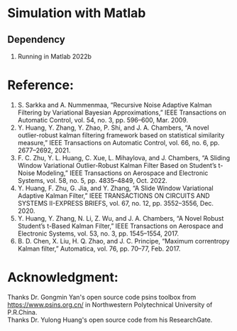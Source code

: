 # Simulation with Matlab
## Dependency
1. Running in Matlab 2022b 

# Reference:
1. S. Sarkka and A. Nummenmaa, “Recursive Noise Adaptive Kalman Filtering by Variational Bayesian Approximations,” IEEE Transactions on Automatic Control, vol. 54, no. 3, pp. 596–600, Mar. 2009.
2. Y. Huang, Y. Zhang, Y. Zhao, P. Shi, and J. A. Chambers, “A novel outlier-robust kalman filtering framework based on statistical similarity measure,” IEEE Transactions on Automatic Control, vol. 66, no. 6, pp. 2677–2692, 2021.
3. F. C. Zhu, Y. L. Huang, C. Xue, L. Mihaylova, and J. Chambers, “A Sliding Window Variational Outlier-Robust Kalman Filter Based on Student’s t-Noise Modeling,” IEEE Transactions on Aerospace and Electronic Systems, vol. 58, no. 5, pp. 4835–4849, Oct. 2022.
4. Y. Huang, F. Zhu, G. Jia, and Y. Zhang, “A Slide Window Variational Adaptive Kalman Filter,” IEEE TRANSACTIONS ON CIRCUITS AND SYSTEMS II-EXPRESS BRIEFS, vol. 67, no. 12, pp. 3552–3556, Dec. 2020.
5. Y. Huang, Y. Zhang, N. Li, Z. Wu, and J. A. Chambers, “A Novel Robust Student’s t-Based Kalman Filter,” IEEE Transactions on Aerospace and Electronic Systems, vol. 53, no. 3, pp. 1545–1554, 2017.
6. B. D. Chen, X. Liu, H. Q. Zhao, and J. C. Principe, “Maximum correntropy Kalman filter,” Automatica, vol. 76, pp. 70–77, Feb. 2017.

# Acknowledgment:
Thanks Dr. Gongmin Yan's open source code psins toolbox from https://www.psins.org.cn/ in Northwestern Polytechnical University of P.R.China.\
Thanks Dr. Yulong Huang's open source code from his ResearchGate.